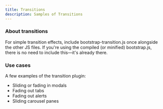 ```yaml
---
title: Transitions
description: Samples of Transitions
---
```


<section id="transitions">
  
  <h3>About transitions</h3>
  <p>For simple transition effects, include bootstrap-transition.js once alongside the other JS files. If you're using the compiled (or minified) bootstrap.js, there is no need to include this&mdash;it's already there.</p>
  <h3>Use cases</h3>
  <p>A few examples of the transition plugin:</p>
  <ul>
    <li>Sliding or fading in modals</li>
    <li>Fading out tabs</li>
    <li>Fading out alerts</li>
    <li>Sliding carousel panes</li>
  </ul>

</section>
